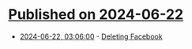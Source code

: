 # [Published on 2024-06-22](index.md)

* [2024-06-22, 03:06:00](https://soylentnews.org/article.pl?sid=24/06/21/1126225&from=rss) - [Deleting Facebook](https://soylentnews.org/article.pl?sid=24/06/21/1126225&from=rss)
